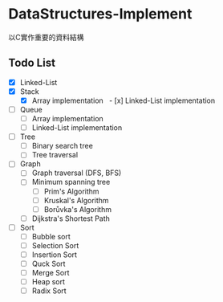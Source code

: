 # DataStructures-Implement

以C實作重要的資料結構

## Todo List


- [x] Linked-List
- [x] Stack
    - [x] Array implementation
   - [x] Linked-List implementation
- [ ] Queue
    - [ ] Array implementation
    - [ ] Linked-List implementation
- [ ] Tree
    - [ ] Binary search tree
    - [ ] Tree traversal
- [ ] Graph
    - [ ] Graph traversal (DFS, BFS)
    - [ ] Minimum spanning tree
        - [ ] Prim's Algorithm
        - [ ] Kruskal's Algorithm
        - [ ] Borůvka's Algorithm
    - [ ] Dijkstra's Shortest Path
- [ ] Sort
    - [ ] Bubble sort
    - [ ] Selection Sort
    - [ ] Insertion Sort
    - [ ] Quck Sort
    - [ ] Merge Sort
    - [ ] Heap sort
    - [ ] Radix Sort
